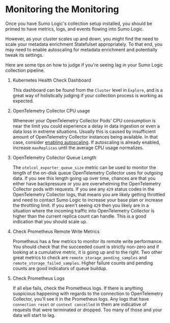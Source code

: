 # Monitoring the Monitoring

Once you have Sumo Logic's collection setup installed, you should be primed to have metrics, logs, and events flowing into Sumo Logic.

However, as your cluster scales up and down, you might find the need to scale your metadata enrichment Statefulset appropriately. To that
end, you may need to enable autoscaling for metadata enrichment and potentially tweak its settings.

Here are some tips on how to judge if you're seeing lag in your Sumo Logic collection pipeline.

1. Kubernetes Health Check Dashboard

   This dashboard can be found from the `Cluster` level in `Explore`, and is a great way of holistically judging if your collection process
   is working as expected.

1. OpenTelemetry Collector CPU usage

   Whenever your OpenTelemetry Collector Pods' CPU consumption is near the limit you could experience a delay in data ingestion or even a
   data loss in extreme situations. Usually this is caused by insufficient amount of OpenTelemetry Collector instances being available. In
   that case, consider [enabling autoscaling](./best-practices.md#opentelemetry-collector-autoscaling). If autoscaling is already enabled,
   increase `maxReplicas` until the average CPU usage normalizes.

1. OpenTelemetry Collector Queue Length

   The `otelcol_exporter_queue_size` metric can be used to monitor the length of the on-disk queue OpenTelemetry Collector uses for outgoing
   data. If you see this length going up over time, chances are that you either have backpressure or you are overwhelming the OpenTelemetry
   Collector pods with requests. If you see any `429` status codes in the OpenTelemetry Collector logs, that means you are likely getting
   throttled and need to contact Sumo Logic to increase your base plan or increase the throttling limit. If you aren't seeing `429` then you
   likely are in a situation where the incoming traffic into OpenTelemetry Collector is higher than the current replica count can handle.
   This is a good indication that you should scale up.

1. Check Prometheus Remote Write Metrics

   Prometheus has a few metrics to monitor its remote write performance. You should check that the succeeded count is strictly non-zero and
   if looking at a cumulative metric, it is going up and to the right. Two other great metrics to check are `remote_storage_pending_samples`
   and `remote_storage_failed_samples`. Higher failure counts and pending counts are good indicators of queue buildup.

1. Check Prometheus Logs

   If all else fails, check the Prometheus logs. If there is anything suspicious happening with regards to the connection to OpenTelemetry
   Collector, you'll see it in the Prometheus logs. Any logs that have `connection reset` or `context cancelled` in them are indicative of
   requests that were terminated or dropped. Too many of those and your data will start to lag.
